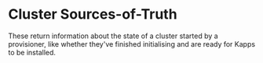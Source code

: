 # Cluster Sources-of-Truth
These return information about the state of a cluster started by a 
provisioner, like whether they've finished initialising and are ready 
for Kapps to be installed.
